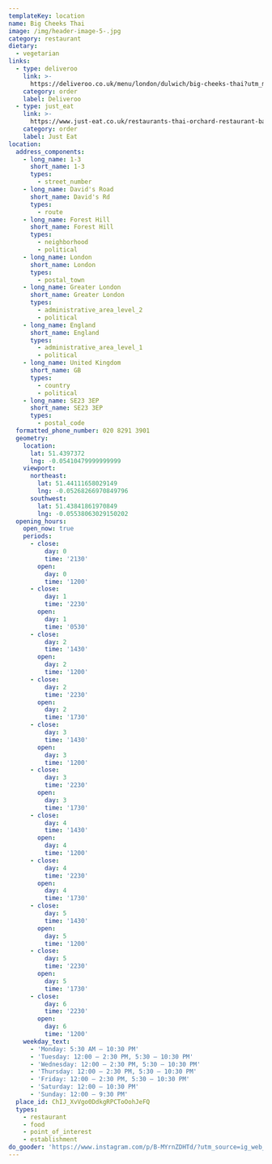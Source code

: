 ```yaml
---
templateKey: location
name: Big Cheeks Thai
image: /img/header-image-5-.jpg
category: restaurant
dietary:
  - vegetarian
links:
  - type: deliveroo
    link: >-
      https://deliveroo.co.uk/menu/london/dulwich/big-cheeks-thai?utm_medium=affiliate&utm_source=google_maps_link
    category: order
    label: Deliveroo
  - type: just_eat
    link: >-
      https://www.just-eat.co.uk/restaurants-thai-orchard-restaurant-bar-forest-hill
    category: order
    label: Just Eat
location:
  address_components:
    - long_name: 1-3
      short_name: 1-3
      types:
        - street_number
    - long_name: David's Road
      short_name: David's Rd
      types:
        - route
    - long_name: Forest Hill
      short_name: Forest Hill
      types:
        - neighborhood
        - political
    - long_name: London
      short_name: London
      types:
        - postal_town
    - long_name: Greater London
      short_name: Greater London
      types:
        - administrative_area_level_2
        - political
    - long_name: England
      short_name: England
      types:
        - administrative_area_level_1
        - political
    - long_name: United Kingdom
      short_name: GB
      types:
        - country
        - political
    - long_name: SE23 3EP
      short_name: SE23 3EP
      types:
        - postal_code
  formatted_phone_number: 020 8291 3901
  geometry:
    location:
      lat: 51.4397372
      lng: -0.05410479999999999
    viewport:
      northeast:
        lat: 51.44111658029149
        lng: -0.05268266970849796
      southwest:
        lat: 51.43841861970849
        lng: -0.05538063029150202
  opening_hours:
    open_now: true
    periods:
      - close:
          day: 0
          time: '2130'
        open:
          day: 0
          time: '1200'
      - close:
          day: 1
          time: '2230'
        open:
          day: 1
          time: '0530'
      - close:
          day: 2
          time: '1430'
        open:
          day: 2
          time: '1200'
      - close:
          day: 2
          time: '2230'
        open:
          day: 2
          time: '1730'
      - close:
          day: 3
          time: '1430'
        open:
          day: 3
          time: '1200'
      - close:
          day: 3
          time: '2230'
        open:
          day: 3
          time: '1730'
      - close:
          day: 4
          time: '1430'
        open:
          day: 4
          time: '1200'
      - close:
          day: 4
          time: '2230'
        open:
          day: 4
          time: '1730'
      - close:
          day: 5
          time: '1430'
        open:
          day: 5
          time: '1200'
      - close:
          day: 5
          time: '2230'
        open:
          day: 5
          time: '1730'
      - close:
          day: 6
          time: '2230'
        open:
          day: 6
          time: '1200'
    weekday_text:
      - 'Monday: 5:30 AM – 10:30 PM'
      - 'Tuesday: 12:00 – 2:30 PM, 5:30 – 10:30 PM'
      - 'Wednesday: 12:00 – 2:30 PM, 5:30 – 10:30 PM'
      - 'Thursday: 12:00 – 2:30 PM, 5:30 – 10:30 PM'
      - 'Friday: 12:00 – 2:30 PM, 5:30 – 10:30 PM'
      - 'Saturday: 12:00 – 10:30 PM'
      - 'Sunday: 12:00 – 9:30 PM'
  place_id: ChIJ_XvVgo0DdkgRPCToOohJeFQ
  types:
    - restaurant
    - food
    - point_of_interest
    - establishment
do_gooder: 'https://www.instagram.com/p/B-MYrnZDHTd/?utm_source=ig_web_copy_link'
---
```

